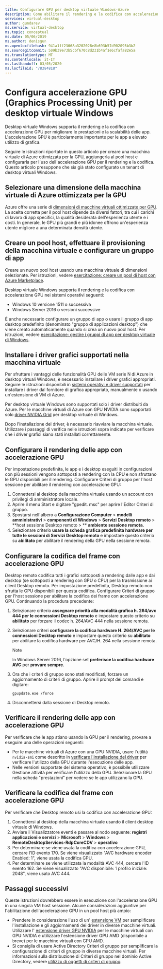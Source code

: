 ```yaml
---
title: Configurare GPU per desktop virtuale Windows-Azure
description: Come abilitare il rendering e la codifica con accelerazione GPU nel desktop virtuale di Windows.
services: virtual-desktop
author: gundarev
ms.service: virtual-desktop
ms.topic: conceptual
ms.date: 05/06/2019
ms.author: denisgun
ms.openlocfilehash: 941a1ff23668a3202028e8b693b57d902095b3b2
ms.sourcegitcommit: 509b39e73b5cbf670c8d231b4af1e6cfafa82e5a
ms.translationtype: MT
ms.contentlocale: it-IT
ms.lasthandoff: 03/05/2020
ms.locfileid: "78384818"
---
```

# <a name="configure-graphics-processing-unit-gpu-acceleration-for-windows-virtual-desktop"></a>Configura accelerazione GPU (Graphics Processing Unit) per desktop virtuale Windows

Desktop virtuale Windows supporta il rendering e la codifica con accelerazione GPU per migliorare le prestazioni e la scalabilità delle app. L'accelerazione GPU è particolarmente importante per le app a elevato utilizzo di grafica.

Seguire le istruzioni riportate in questo articolo per creare una macchina virtuale di Azure ottimizzata per la GPU, aggiungerla al pool host e configurarla per l'uso dell'accelerazione GPU per il rendering e la codifica. Questo articolo presuppone che sia già stato configurato un tenant di desktop virtuali Windows.

## <a name="select-a-gpu-optimized-azure-virtual-machine-size"></a>Selezionare una dimensione della macchina virtuale di Azure ottimizzata per la GPU

Azure offre una serie di [dimensioni di macchine virtuali ottimizzate per GPU](/azure/virtual-machines/windows/sizes-gpu). La scelta corretta per il pool host dipende da diversi fattori, tra cui i carichi di lavoro di app specifici, la qualità desiderata dell'esperienza utente e i costi. In generale, le GPU più grandi e più idonee offrono un'esperienza utente migliore a una determinata densità utente.

## <a name="create-a-host-pool-provision-your-virtual-machine-and-configure-an-app-group"></a>Creare un pool host, effettuare il provisioning della macchina virtuale e configurare un gruppo di app

Creare un nuovo pool host usando una macchina virtuale di dimensioni selezionate. Per istruzioni, vedere [esercitazione: creare un pool di host con Azure Marketplace](/azure/virtual-desktop/create-host-pools-azure-marketplace).

Desktop virtuale Windows supporta il rendering e la codifica con accelerazione GPU nei sistemi operativi seguenti:

* Windows 10 versione 1511 o successiva
* Windows Server 2016 o versioni successive

È anche necessario configurare un gruppo di app o usare il gruppo di app desktop predefinito (denominato "gruppo di applicazioni desktop") che viene creato automaticamente quando si crea un nuovo pool host. Per istruzioni, vedere [esercitazione: gestire i gruppi di app per desktop virtuale di Windows](/azure/virtual-desktop/manage-app-groups).

## <a name="install-supported-graphics-drivers-in-your-virtual-machine"></a>Installare i driver grafici supportati nella macchina virtuale

Per sfruttare i vantaggi delle funzionalità GPU delle VM serie N di Azure in desktop virtuali Windows, è necessario installare i driver grafici appropriati. Seguire le istruzioni disponibili in [sistemi operativi e driver supportati](/azure/virtual-machines/windows/sizes-gpu#supported-operating-systems-and-drivers) per installare i driver dal fornitore di grafica appropriato, manualmente o usando un'estensione di VM di Azure.

Per desktop virtuale Windows sono supportati solo i driver distribuiti da Azure. Per le macchine virtuali di Azure con GPU NVIDIA sono supportati solo [driver NVIDIA Grid](/azure/virtual-machines/windows/n-series-driver-setup#nvidia-grid-drivers) per desktop virtuale di Windows.

Dopo l'installazione del driver, è necessario riavviare la macchina virtuale. Utilizzare i passaggi di verifica nelle istruzioni sopra indicate per verificare che i driver grafici siano stati installati correttamente.

## <a name="configure-gpu-accelerated-app-rendering"></a>Configurare il rendering delle app con accelerazione GPU

Per impostazione predefinita, le app e i desktop eseguiti in configurazioni con più sessioni vengono sottoposti a rendering con la CPU e non sfruttano le GPU disponibili per il rendering. Configurare Criteri di gruppo per l'host sessione per abilitare il rendering con accelerazione GPU:

1. Connettersi al desktop della macchina virtuale usando un account con privilegi di amministratore locale.
2. Aprire il menu Start e digitare "gpedit. msc" per aprire l'Editor Criteri di gruppo.
3. Spostarsi nell'albero a **Configurazione Computer** > **modelli amministrativi** > **componenti di Windows** > **Servizi Desktop remoto** > **host sessione Desktop remoto > ** **ambiente sessione remota**.
4. Selezionare criterio **usare la scheda grafica predefinita hardware per tutte le sessioni di Servizi Desktop remoto** e impostare questo criterio su **abilitato** per abilitare il rendering della GPU nella sessione remota.

## <a name="configure-gpu-accelerated-frame-encoding"></a>Configurare la codifica del frame con accelerazione GPU

Desktop remoto codifica tutti i grafici sottoposti a rendering dalle app e dai desktop (se sottoposti a rendering con GPU o CPU) per la trasmissione ai client Desktop remoto. Per impostazione predefinita, Desktop remoto non sfrutta le GPU disponibili per questa codifica. Configurare Criteri di gruppo per l'host sessione per abilitare la codifica dei frame con accelerazione GPU. Continuando la procedura precedente:

1. Selezionare criterio **assegnare priorità alla modalità grafica h. 264/avc 444 per le connessioni Desktop remoto** e impostare questo criterio su **abilitato** per forzare il codec h. 264/AVC 444 nella sessione remota.
2. Selezionare criteri **configurare la codifica hardware H. 264/AVC per le connessioni Desktop remoto** e impostare questo criterio su **abilitato** per abilitare la codifica hardware per AVC/H. 264 nella sessione remota.

    >[!NOTE]
    >In Windows Server 2016, l'opzione set **preferisce la codifica hardware AVC** per **provare sempre**.

3. Ora che i criteri di gruppo sono stati modificati, forzare un aggiornamento di criteri di gruppo. Aprire il prompt dei comandi e digitare:

    ```batch
    gpupdate.exe /force
    ```

4. Disconnettersi dalla sessione di Desktop remoto.

## <a name="verify-gpu-accelerated-app-rendering"></a>Verificare il rendering delle app con accelerazione GPU

Per verificare che le app stiano usando la GPU per il rendering, provare a eseguire una delle operazioni seguenti:

* Per le macchine virtuali di Azure con una GPU NVIDIA, usare l'utilità `nvidia-smi` come descritto in [verificare l'installazione del driver](/azure/virtual-machines/windows/n-series-driver-setup#verify-driver-installation) per verificare l'utilizzo della GPU durante l'esecuzione delle app.
* Nelle versioni supportate del sistema operativo, è possibile utilizzare Gestione attività per verificare l'utilizzo della GPU. Selezionare la GPU nella scheda "prestazioni" per vedere se le app utilizzano la GPU.

## <a name="verify-gpu-accelerated-frame-encoding"></a>Verificare la codifica del frame con accelerazione GPU

Per verificare che Desktop remoto usi la codifica con accelerazione GPU:

1. Connettersi al desktop della macchina virtuale usando il client desktop virtuale di Windows.
2. Avviare il Visualizzatore eventi e passare al nodo seguente: **registri applicazioni e servizi** > **Microsoft** > **Windows** > **RemoteDesktopServices-RdpCoreCDV** > **operativo**
3. Per determinare se viene usata la codifica con accelerazione GPU, cercare l'ID evento 170. Se viene visualizzato "AVC hardware encoder Enabled: 1", viene usata la codifica GPU.
4. Per determinare se viene utilizzata la modalità AVC 444, cercare l'ID evento 162. Se viene visualizzato "AVC disponibile: 1 profilo iniziale: 2048", viene usato AVC 444.

## <a name="next-steps"></a>Passaggi successivi

Queste istruzioni dovrebbero essere in esecuzione con l'accelerazione GPU in una singola VM host sessione. Alcune considerazioni aggiuntive per l'abilitazione dell'accelerazione GPU in un pool host più ampio:

* Prendere in considerazione l'uso di un' [estensione VM](/azure/virtual-machines/extensions/overview) per semplificare l'installazione e gli aggiornamenti dei driver in diverse macchine virtuali. Utilizzare l' [estensione driver GPU NVIDIA](/azure/virtual-machines/extensions/hpccompute-gpu-windows) per le macchine virtuali con GPU NVIDIA e utilizzare l'estensione driver GPU AMD (disponibile a breve) per le macchine virtuali con GPU AMD.
* Si consiglia di usare Active Directory Criteri di gruppo per semplificare la configurazione di criteri di gruppo in diverse macchine virtuali. Per informazioni sulla distribuzione di Criteri di gruppo nel dominio Active Directory, vedere [utilizzo di oggetti di criteri di gruppo](https://go.microsoft.com/fwlink/p/?LinkId=620889).
